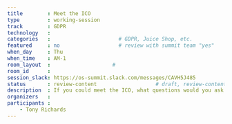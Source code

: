 ```yaml
---
title        : Meet the ICO
type         : working-session
track        : GDPR
technology   :
categories   :                      # GDPR, Juice Shop, etc.
featured     : no                   # review with summit team "yes"
when_day     : Thu
when_time    : AM-1
room_layout  :                    #
room_id      :
session_slack: https://os-summit.slack.com/messages/CAVH5J485
status       : review-content                   # draft, review-content, done
description  : If you could meet the ICO, what questions would you ask
organizers   :
participants :
    - Tony Richards
---
```


<!--(add intro)

## WHY

(...)

## What

(...)

## Outcomes

(...)

## References

(...)-->
